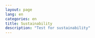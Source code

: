 ```yaml
---
layout: page
lang: en
categories: en
title: Sustainability
description: "Test for sustainability"
---
```

